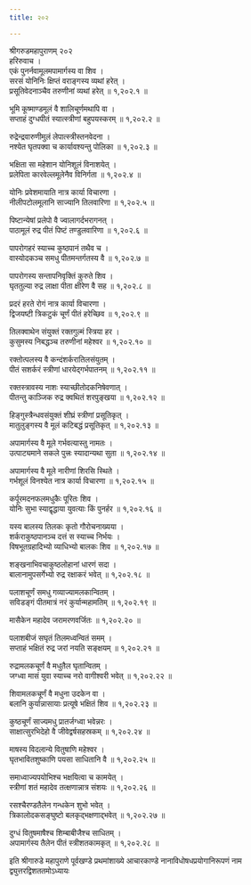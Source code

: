 ```yaml
---
title: २०२

---
```

श्रीगरुडमहापुराणम् २०२  
हरिरुवाच ।  
एकं पुनर्नवामूलमपामार्गस्य वा शिव ।  
सरसं योनिनिः क्षिप्तं वराङ्गस्य व्यथां हरेत् ।  
प्रसूतिवेदनाञ्चैव तरुणीनां व्यथां हरेत् ॥ १,२०२.१ ॥  
  
भूमि कूष्माण्डमूलं वै शालिचूर्णमथापि वा ।  
सप्ताहं दुग्धपीतं स्यात्स्त्रीणां बहुपयस्करम् ॥ १,२०२.२ ॥  
  
रुद्रेन्द्रवारुणीमुलं लेपात्स्त्रीस्तनवेदना ।  
नश्येत घृतपक्वा च कार्यावश्यन्तु पोलिका ॥ १,२०२.३ ॥  
  
भक्षिता सा महेशान योनिशूलं विनाशयेत् ।  
प्रलेपिता कारवेल्लमूलेनैव विनिर्गता ॥ १,२०२.४ ॥  
  
योनिः प्रवेशमायाति नात्र कार्या विचारणा ।  
नीलीपटोलमूलानि साज्यानि तिलवारिणा ॥ १,२०२.५ ॥  
  
पिष्टान्येषां प्रलेपो वै ज्वालागर्दभरागनत् ।  
पाठामूलं रुद्र पीतं पिष्टं तण्डुलवारिणा ॥ १,२०२.६ ॥  
  
पापरोगहरं स्याच्च कुष्ठपानं तथैव च ।  
वास्योदकञ्च समधु पीतमन्तर्गतस्य वै ॥ १,२०२.७ ॥  
  
पापरोगस्य सन्तापनिवृक्तिं कुरुते शिव ।  
घृततुल्या रुद्र लाक्षा पीता क्षीरेण वै सह ॥ १,२०२.८ ॥  
  
प्रदरं हरते रोगं नात्र कार्या विचारणा ।  
द्विजयष्टी त्रिकटुकं चूर्णं पीतं हरेच्छिव ॥ १,२०२.९ ॥  
  
तिलक्वाथेन संयुक्तं रक्तगुल्मं स्त्रिया हर ।  
कुसुमस्य निबद्धञ्च तरुणीनां महेश्वर ॥ १,२०२.१० ॥  
  
रक्तोत्पलस्य वै कन्दंशर्करातिलसंयुतम् ।  
पीतं सशर्करं स्त्रीणां धारयेद्गर्भपातनम् ॥ १,२०२.११ ॥  
  
रक्तस्त्रावस्य नाशः स्याच्छीतोदकनिषेवणात् ।  
पीतन्तु काञ्जिक रुद्र क्वथितं शरपुङ्खया ॥ १,२०२.१२ ॥  
  
हिङ्गुस्त्रैन्धवसंयुक्तं शीघ्रं स्त्रीणां प्रसूतिकृत् ।  
मातुलुङ्गस्य वै मूलं कटिबद्धं प्रसूतिकृत् ॥ १,२०२.१३ ॥  
  
अपामार्गस्य वै मूले गर्भवत्यास्तु नामतः ।  
उत्पाट्यमाने सकले पुत्त्रः स्यादान्यथा सुता ॥ १,२०२.१४ ॥  
  
अपामार्गस्य वै मूले नारीणां शिरसि स्थिते ।  
गर्भशूलं विनश्येत नात्र कार्या विचारणा ॥ १,२०२.१५ ॥  
  
कर्पूरमदनफलमधुकैः पूरितः शिव ।  
योनिः सुभा स्याद्वृद्धाया युवत्याः किं पुनर्हर ॥ १,२०२.१६ ॥  
  
यस्य बालस्य तिलकः कृतो गौरोचनाख्यया ।  
शर्कराकुष्ठपानञ्च दत्तं स स्याच्च निर्भयः ।  
विषभूतग्रहादिभ्यो व्याधिभ्यो बालकः शिव ॥ १,२०२.१७ ॥  
  
शङ्खनाभिवचाकुष्ठलोहानां धारणं सदा ।  
बालानामुपसर्गेभ्यो रुद्र रक्षाकरं भवेत् ॥ १,२०२.१८ ॥  
  
पलाशचूर्णं समधु गव्याज्यामलकान्वितम् ।  
सविडङ्गं पीतमात्रं नरं कुर्यान्महामतिम् ॥ १,२०२.१९ ॥  
  
मासैकेन महादेव जरामरणवर्जितः ॥ १,२०२.२० ॥  
  
पलाशबीजं सघृतं तिलमध्वन्वितं समम् ।  
सप्ताहं भक्षितं रुद्र जरां नयति सङ्क्षयम् ॥ १,२०२.२१ ॥  
  
रुद्रामलकचूर्णं वै मधुतैल घृतान्वितम् ।  
जग्ध्वा मासं युवा स्याच्च नरो वागीश्वरी भवेत् ॥ १,२०२.२२ ॥  
  
शिवामलकचूर्णं वै मधुना उदकेन वा ।  
बलानि कुर्यान्नासायाः प्रत्यूषे भक्षितं शिव ॥ १,२०२.२३ ॥  
  
कुष्ठचूर्णं साज्यमधु प्रातर्जग्ध्वा भवेन्नरः ।  
साक्षात्सुरभिदेहो वै जीवेद्वर्षसहस्रकम् ॥ १,२०२.२४ ॥  
  
माषस्य विदलान्ये वितुषाणि महेश्वर ।  
घृतभावितशुष्काणि पयसा साधितानि वै ॥ १,२०२.२५ ॥  
  
समाध्वाज्यपयोभिश्च भक्षयित्वा च कामयेत् ।  
स्त्रीणां शतं महादेव तत्क्षणान्नात्र संशयः ॥ १,२०२.२६ ॥  
  
रसश्चैरण्डतैलेन गन्धकेन शुभो भवेत् ।  
त्रिकालोदकसङ्घुष्टो बलकृद्भक्षणाद्भवेत् ॥ १,२०२.२७ ॥  
  
दुग्धं वितुषमाषैश्च शिम्बाबीजैश्च साधितम् ।  
अपामार्गस्य तैलेन पीतं स्त्रीशतकामकृत् ॥ १,२०२.२८ ॥  
  
इति श्रीगारुडे महापुराणे पूर्वखण्डे प्रथमांशाख्ये आचारकाण्डे नानाविधोषधप्रयोगानिरूपणं नाम द्व्युत्तरद्विशततमोऽध्यायः